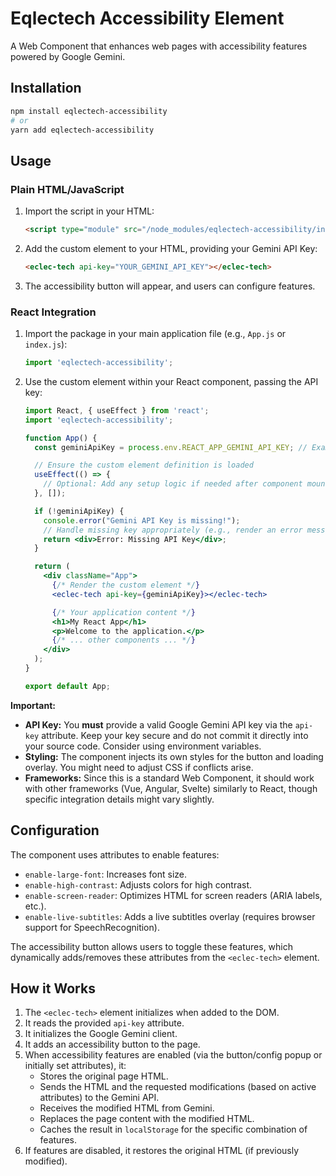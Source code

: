 # Eqlectech Accessibility Element

A Web Component that enhances web pages with accessibility features powered by Google Gemini.

## Installation

```bash
npm install eqlectech-accessibility
# or
yarn add eqlectech-accessibility
```

## Usage

### Plain HTML/JavaScript

1.  Import the script in your HTML:
    ```html
    <script type="module" src="/node_modules/eqlectech-accessibility/index.js"></script>
    ```

2.  Add the custom element to your HTML, providing your Gemini API Key:
    ```html
    <eclec-tech api-key="YOUR_GEMINI_API_KEY"></eclec-tech>
    ```

3.  The accessibility button will appear, and users can configure features.

### React Integration

1.  Import the package in your main application file (e.g., `App.js` or `index.js`):
    ```javascript
    import 'eqlectech-accessibility';
    ```

2.  Use the custom element within your React component, passing the API key:
    ```jsx
    import React, { useEffect } from 'react';
    import 'eqlectech-accessibility';

    function App() {
      const geminiApiKey = process.env.REACT_APP_GEMINI_API_KEY; // Example: Load key from env vars

      // Ensure the custom element definition is loaded
      useEffect(() => {
        // Optional: Add any setup logic if needed after component mounts
      }, []);

      if (!geminiApiKey) {
        console.error("Gemini API Key is missing!");
        // Handle missing key appropriately (e.g., render an error message)
        return <div>Error: Missing API Key</div>;
      }

      return (
        <div className="App">
          {/* Render the custom element */}
          <eclec-tech api-key={geminiApiKey}></eclec-tech>

          {/* Your application content */}
          <h1>My React App</h1>
          <p>Welcome to the application.</p>
          {/* ... other components ... */}
        </div>
      );
    }

    export default App;
    ```

**Important:**

*   **API Key:** You **must** provide a valid Google Gemini API key via the `api-key` attribute. Keep your key secure and do not commit it directly into your source code. Consider using environment variables.
*   **Styling:** The component injects its own styles for the button and loading overlay. You might need to adjust CSS if conflicts arise.
*   **Frameworks:** Since this is a standard Web Component, it should work with other frameworks (Vue, Angular, Svelte) similarly to React, though specific integration details might vary slightly.

## Configuration

The component uses attributes to enable features:

*   `enable-large-font`: Increases font size.
*   `enable-high-contrast`: Adjusts colors for high contrast.
*   `enable-screen-reader`: Optimizes HTML for screen readers (ARIA labels, etc.).
*   `enable-live-subtitles`: Adds a live subtitles overlay (requires browser support for SpeechRecognition).

The accessibility button allows users to toggle these features, which dynamically adds/removes these attributes from the `<eclec-tech>` element.

## How it Works

1.  The `<eclec-tech>` element initializes when added to the DOM.
2.  It reads the provided `api-key` attribute.
3.  It initializes the Google Gemini client.
4.  It adds an accessibility button to the page.
5.  When accessibility features are enabled (via the button/config popup or initially set attributes), it:
    *   Stores the original page HTML.
    *   Sends the HTML and the requested modifications (based on active attributes) to the Gemini API.
    *   Receives the modified HTML from Gemini.
    *   Replaces the page content with the modified HTML.
    *   Caches the result in `localStorage` for the specific combination of features.
6.  If features are disabled, it restores the original HTML (if previously modified). 